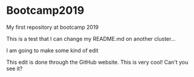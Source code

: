 # Bootcamp2019
My first repository at bootcamp 2019

This is a test that I can change my README.md on another cluster...

I am going to make some kind of edit

This edit is done through the GitHub website.
This is very cool! Can't you see it?
